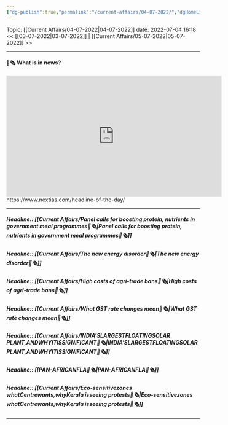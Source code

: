 ```yaml
---
{"dg-publish":true,"permalink":"/current-affairs/04-07-2022/","dgHomeLink":true,"dgPassFrontmatter":false}
---
```



Topic: [[Current Affairs/04-07-2022|04-07-2022]]
date: 2022-07-04 16:18
<< [[03-07-2022|03-07-2022]] | [[Current Affairs/05-07-2022|05-07-2022]] >>

----
#### 📰🗞️ What is in news? 
 <iframe width="560" height="315" src="https://www.youtube-nocookie.com/embed/videoseries?list=PL1sgm5x8M9FBddLMD9ZAEEYl6HoSAbej1" title="YouTube video player" frameborder="0" allow="accelerometer; autoplay; clipboard-write; encrypted-media; gyroscope; picture-in-picture" allowfullscreen></iframe>
https://www.nextias.com/headline-of-the-day/

---
##### Headline:: [[Current Affairs/Panel calls for boosting protein, nutrients in government meal programmes📰🗞️|Panel calls for boosting protein, nutrients in government meal programmes📰🗞️]]
##### Headline:: [[Current Affairs/The new energy disorder📰🗞️|The new energy disorder📰🗞️]]
##### Headline:: [[Current Affairs/High costs of agri-trade bans📰🗞️|High costs of agri-trade bans📰🗞️]]
##### Headline:: [[Current Affairs/What GST rate changes mean📰🗞️|What GST rate changes mean📰🗞️]]
##### Headline:: [[Current Affairs/INDIA’SLARGESTFLOATINGSOLAR PLANT,ANDWHYITISSIGNIFICANT📰🗞️|INDIA’SLARGESTFLOATINGSOLAR PLANT,ANDWHYITISSIGNIFICANT📰🗞️]]
##### Headline:: [[PAN-AFRICANFLA📰🗞️|PAN-AFRICANFLA📰🗞️]]
##### Headline:: [[Current Affairs/Eco-sensitivezones whatCentrewants,whyKerala isseeing protests📰🗞️|Eco-sensitivezones whatCentrewants,whyKerala isseeing protests📰🗞️]]

----
